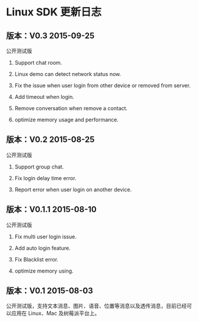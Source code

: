 # Linux SDK 更新日志

## 版本：V0.3 2015-09-25

公开测试版

1. Support chat room.

2. Linux demo can detect network status now.

3. Fix the issue when user login from other device or removed from server.

4. Add timeout when login.

5. Remove conversation when remove a contact.

6. optimize memory usage and performance.

## 版本：V0.2 2015-08-25

公开测试版

1. Support group chat.

2. Fix login delay time error.

3. Report error when user login on another device.

## 版本：V0.1.1 2015-08-10

公开测试版

1. Fix multi user login issue.

2. Add auto login feature.

3. Fix Blacklist error.

4. optimize memory using.

## 版本：V0.1 2015-08-03

公开测试版，支持文本消息、图片、语音、位置等消息以及透传消息，目前已经可以应用在 Linux、Mac 及树莓派平台上。